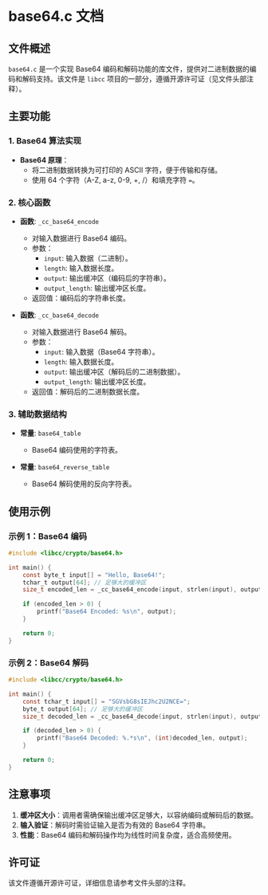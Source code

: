 # base64.c 文档

## 文件概述
`base64.c` 是一个实现 Base64 编码和解码功能的库文件，提供对二进制数据的编码和解码支持。该文件是 `libcc` 项目的一部分，遵循开源许可证（见文件头部注释）。

## 主要功能

### 1. Base64 算法实现
- **Base64 原理**：
  - 将二进制数据转换为可打印的 ASCII 字符，便于传输和存储。
  - 使用 64 个字符（A-Z, a-z, 0-9, +, /）和填充字符 `=`。

### 2. 核心函数
- **函数**: `_cc_base64_encode`
  - 对输入数据进行 Base64 编码。
  - 参数：
    - `input`: 输入数据（二进制）。
    - `length`: 输入数据长度。
    - `output`: 输出缓冲区（编码后的字符串）。
    - `output_length`: 输出缓冲区长度。
  - 返回值：编码后的字符串长度。

- **函数**: `_cc_base64_decode`
  - 对输入数据进行 Base64 解码。
  - 参数：
    - `input`: 输入数据（Base64 字符串）。
    - `length`: 输入数据长度。
    - `output`: 输出缓冲区（解码后的二进制数据）。
    - `output_length`: 输出缓冲区长度。
  - 返回值：解码后的二进制数据长度。

### 3. 辅助数据结构
- **常量**: `base64_table`
  - Base64 编码使用的字符表。

- **常量**: `base64_reverse_table`
  - Base64 解码使用的反向字符表。

## 使用示例

### 示例 1：Base64 编码
```c
#include <libcc/crypto/base64.h>

int main() {
    const byte_t input[] = "Hello, Base64!";
    tchar_t output[64]; // 足够大的缓冲区
    size_t encoded_len = _cc_base64_encode(input, strlen(input), output, sizeof(output));

    if (encoded_len > 0) {
        printf("Base64 Encoded: %s\n", output);
    }

    return 0;
}
```

### 示例 2：Base64 解码
```c
#include <libcc/crypto/base64.h>

int main() {
    const tchar_t input[] = "SGVsbG8sIEJhc2U2NCE=";
    byte_t output[64]; // 足够大的缓冲区
    size_t decoded_len = _cc_base64_decode(input, strlen(input), output, sizeof(output));

    if (decoded_len > 0) {
        printf("Base64 Decoded: %.*s\n", (int)decoded_len, output);
    }

    return 0;
}
```

## 注意事项
1. **缓冲区大小**：调用者需确保输出缓冲区足够大，以容纳编码或解码后的数据。
2. **输入验证**：解码时需验证输入是否为有效的 Base64 字符串。
3. **性能**：Base64 编码和解码操作均为线性时间复杂度，适合高频使用。

## 许可证
该文件遵循开源许可证，详细信息请参考文件头部的注释。